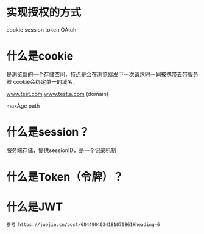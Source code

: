 # 实现授权的方式
cookie  session  token   OAtuh


# 什么是cookie
是浏览器的一个存储空间，特点是会在浏览器发下一次请求时一同被携带去带服务器
cookie会绑定单一的域名，

www.test.com   www.test.a.com  (domain)

maxAge
path


# 什么是session？
服务端存储，提供sessionID，是一个记录机制



# 什么是Token（令牌）？



# 什么是JWT



`参考 https://juejin.cn/post/6844904034181070861#heading-6`


